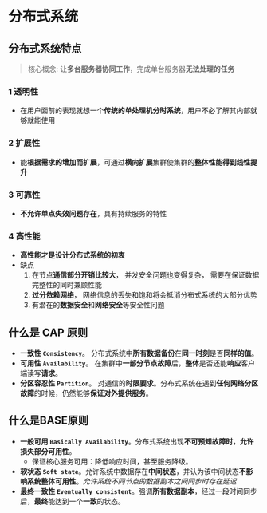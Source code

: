 # 分布式系统

## 分布式系统特点

> 核心概念: 让**多台服务器协同工作**，完成单台服务器**无法处理的任务**

### 1 透明性

- 在用户面前的表现就想一个**传统的单处理机分时系统**，用户不必了解其内部就够就能使用

### 2 扩展性

- 能**根据需求的增加而扩展**，可通过**横向扩展**集群使集群的**整体性能得到线性提升**

### 3 可靠性

- **不允许单点失效问题存在**，具有持续服务的特性

### 4 高性能

- **高性能才是设计分布式系统的初衷**
- 缺点
    1. 在节点**通信部分开销比较大**， 并发安全问题也变得复杂， 需要在保证数据完整性的同时兼顾性能
    2. **过分依赖网络**， 网络信息的丢失和饱和将会抵消分布式系统的大部分优势
    3. 有潜在的**数据安全**和**网络安全**等安全性问题

## 什么是 CAP 原则

- **一致性 `Consistency`**。 分布式系统中**所有数据备份**在**同一时刻**是否**同样的值**。
- **可用性 `Availability`**。 在集群中**一部分节点故障**后，**整体**是否还能**响应**客户端读写**请求**。
- **分区容忍性 `Partition`**。 对通信的**时限要求**。分布式系统在遇到**任何网络分区故障**的时候，仍然能够**保证对外提供服务**。

## 什么是BASE原则

- **一般可用 `Basically Availability`**。分布式系统出现**不可预知故障时**，**允许损失部分可用性**。
  - 保证核心服务可用：降低响应时间，甚至服务降级。
- **软状态 `Soft state`**。允许系统中数据存在**中间状态**，并认为该中间状态**不影响系统整体可用性**。*允许系统不同节点的数据副本之间同步时存在延迟*
- **最终一致性 `Eventually consistent`**。强调**所有数据副本**，经过一段时间同步后，**最终**能达到一个**一致**的状态。
